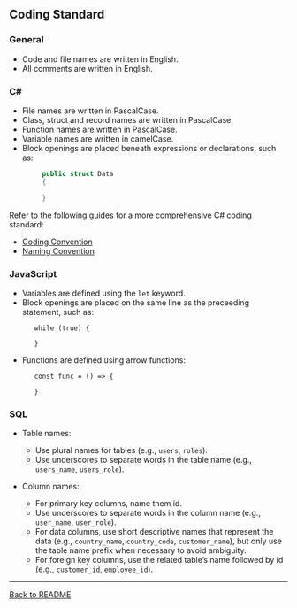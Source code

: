 ## Coding Standard

### General
* Code and file names are written in English.
* All comments are written in English.

### C#
* File names are written in PascalCase.
* Class, struct and record names are written in PascalCase.
* Function names are written in PascalCase.
* Variable names are written in camelCase.
* Block openings are placed beneath expressions or declarations, such as:
   ```C#
        public struct Data
        {

        }
   ```

Refer to the following guides for a more comprehensive C# coding standard:

* [Coding Convention](https://learn.microsoft.com/en-us/dotnet/csharp/fundamentals/coding-style/coding-conventions)
* [Naming Convention](https://learn.microsoft.com/en-us/dotnet/csharp/fundamentals/coding-style/identifier-names)

### JavaScript
* Variables are defined using the `let` keyword.
* Block openings are placed on the same line as the preceeding statement, such as:
   ```JS
      while (true) {

      }
   ```
* Functions are defined using arrow functions:
   ```JS
      const func = () => {

      }
   ```

### SQL
* Table names:
   * Use plural names for tables (e.g., `users`, `roles`).
   * Use underscores to separate words in the table name (e.g., `users_name`, `users_role`).
     
* Column names:
   * For primary key columns, name them id.
   * Use underscores to separate words in the column name (e.g., `user_name`, `user_role`).
   * For data columns, use short descriptive names that represent the data (e.g., `country_name`, `country_code`, `customer_name`), but only use the table name prefix when necessary to avoid ambiguity.
   * For foreign key columns, use the related table’s name followed by id (e.g., `customer_id`, `employee_id`).
   
---

[Back to README](../README.md)
